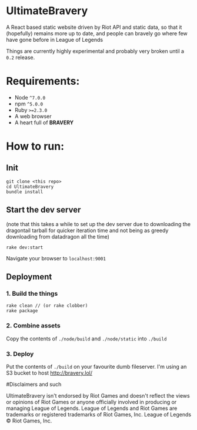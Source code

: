 # UltimateBravery
A React based static website driven by Riot API and static data, so that it (hopefully) remains more up to date, and people can bravely go where few have gone before in League of Legends

Things are currently highly experimental and probably very broken until a `0.2` release.

# Requirements:

* Node `^7.0.0`
* npm `^5.0.0`
* Ruby `>=2.3.0`
* A web browser
* A heart full of **BRAVERY**

# How to run:

## Init

    git clone <this repo>
    cd UltimateBravery
    bundle install

## Start the dev server

(note that this takes a while to set up the dev server due to downloading the dragontail tarball for quicker iteration time and not being as greedy downloading from datadragon all the time)

    rake dev:start

Navigate your browser to `localhost:9001`

## Deployment

### 1. Build the things

    rake clean // (or rake clobber)
    rake package

### 2. Combine assets
Copy the contents of `./node/build` and `./node/static` into `./build`

### 3. Deploy
Put the contents of `./build` on your favourite dumb fileserver. I'm using an S3 bucket to host http://bravery.lol/

#Disclaimers and such

UltimateBravery isn't endorsed by Riot Games and doesn't reflect the views or opinions of Riot Games or anyone officially involved in producing or managing League of Legends. League of Legends and Riot Games are trademarks or registered trademarks of Riot Games, Inc. League of Legends © Riot Games, Inc.
